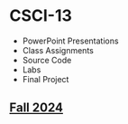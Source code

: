 # CSCI-13 
- PowerPoint Presentations
- Class Assignments
- Source Code
- Labs
- Final Project

##  [Fall 2024](Fall%202024/README.md)
